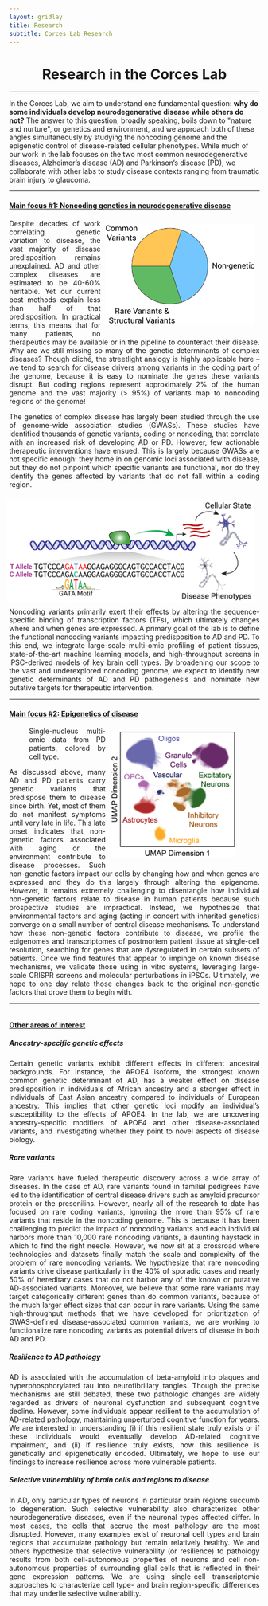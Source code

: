 ```yaml
---
layout: gridlay
title: Research
subtitle: Corces Lab Research
---
```


<style>
	.right {
    float: right;
    padding: 10px 10px 10px 10px;
	}
	.left {
    float: left;
    padding: 10px 10px 10px 10px;
	}
</style>

<div align="center">
	<h1>
		<strong>Research in the Corces Lab</strong>
	</h1>
</div>
<hr>
<!-- The paddingtop and margin-top edits allow anchors to link properly. -->
<div class="container">
  <div class="jumbotron jumbotron-correct">
      <p>
        In the Corces Lab, we aim to understand one fundamental question: <b> why do some individuals develop neurodegenerative disease while others do not?</b> The answer to this question, broadly speaking, boils down to "nature and nurture", or genetics and environment, and we approach both of these angles simultaneously by studying the noncoding genome and the epigenetic control of disease-related cellular phenotypes. While much of our work in the lab focuses on the two most common neurodegenerative diseases, Alzheimer’s disease (AD) and Parkinson’s disease (PD), we collaborate with other labs to study disease contexts ranging from traumatic brain injury to glaucoma.
      </p>
  </div>
</div>

<hr>

<div id="Main focus #1" class="col-sm-12">
	<h4><u>Main focus #1: Noncoding genetics in neurodegenerative disease</u></h4>
	<div class="square" style="text-align: justify;">
		<img src="/img/research/ADHeritability.jpg" alt="Heritability of AD" class="right" width="300">
		<p>
			Despite decades of work correlating genetic variation to disease, the vast majority of disease predisposition remains unexplained. AD and other complex diseases are estimated to be 40-60% heritable. Yet our current best methods explain less than half of that predisposition. In practical terms, this means that for many patients, no therapeutics may be available or in the pipeline to counteract their disease. Why are we still missing so many of the genetic determinants of complex diseases? Though cliché, the streetlight analogy is highly applicable here – we tend to search for disease drivers among variants in the coding part of the genome, because it is easy to nominate the genes these variants disrupt. But coding regions represent approximately 2% of the human genome and the vast majority (> 95%) of variants map to noncoding regions of the genome!
		</p>
		<p>
			The genetics of complex disease has largely been studied through the use of genome-wide association studies (GWASs). These studies have identified thousands of genetic variants, coding or noncoding, that correlate with an increased risk of developing AD or PD. However, few actionable therapeutic interventions have ensued. This is largely because GWASs are not specific enough: they home in on genomic loci associated with disease, but they do not pinpoint which specific variants are functional, nor do they identify the genes affected by variants that do not fall within a coding region. 
		</p>
		<img src="/img/research/NoncodingVariantEffects.jpg" alt="Noncoding variant effects" class="right" width="500">
		<p>
			Noncoding variants primarily exert their effects by altering the sequence-specific binding of transcription factors (TFs), which ultimately changes where and when genes are expressed. A primary goal of the lab is to define the functional noncoding variants impacting predisposition to AD and PD. To this end, we integrate large-scale multi-omic  profiling of patient tissues, state-of-the-art machine learning models, and high-throughput screens in iPSC-derived models of key brain cell types. By broadening our scope to the vast and underexplored noncoding genome, we expect to identify new genetic determinants of AD and PD pathogenesis and nominate new putative targets for therapeutic intervention.
		</p>
	</div>
</div>

<div>
	<hr>
</div>

<div id="Main focus #2" class="col-sm-12">
	<h4><u>Main focus #2: Epigenetics of disease</u></h4>
	<div class="square" style="text-align: justify;">
		<figure>
			<img src="/img/research/PD_UMAP.jpg" alt="Single-nucleus multi-omics of PD" class="right" width="250">
			<figcaption>Single-nucleus multi-omic data from PD patients, colored by cell type.</figcaption>
		</figure>
		<p>
			As discussed above, many AD and PD patients carry genetic variants that predispose them to disease since birth. Yet, most of them do not manifest symptoms until very late in life. This late onset indicates that non-genetic factors associated with aging or the environment contribute to disease processes. Such non-genetic factors impact our cells by changing how and when genes are expressed and they do this largely through altering the epigenome. However, it remains extremely challenging to disentangle how individual non-genetic factors relate to disease in human patients because such prospective studies are impractical. Instead, we hypothesize that environmental factors and aging (acting in concert with inherited genetics) converge on a small number of central disease mechanisms. To understand how these non-genetic factors contribute to disease, we profile the epigenomes and transcriptomes of postmortem patient tissue at single-cell resolution, searching for genes that are dysregulated in certain subsets of patients. Once we find features that appear to impinge on known disease mechanisms, we validate those using in vitro systems, leveraging large-scale CRISPR screens and molecular perturbations in iPSCs. Ultimately, we hope to one day relate those changes back to the original non-genetic factors that drove them to begin with.
		</p>
	</div>
</div>

<div>
	<hr>
</div>

<div id = "Other areas of interest" class="row" style="padding-top: 60px; margin-top: -60px;">
  <div class="col-sm-12" style="text-align: justify">
  	<h4><u>Other areas of interest</u></h4>
  	<h5>Ancestry-specific genetic effects</h5>
  	<p>
  		Certain genetic variants exhibit different effects in different ancestral backgrounds. For instance, the APOE4 isoform, the strongest known common genetic determinant of AD, has a weaker effect on disease predisposition in individuals of African ancestry and a stronger effect in individuals of East Asian ancestry compared to individuals of European ancestry. This implies that other genetic loci modify an individual’s susceptibility to the effects of APOE4. In the lab, we are uncovering ancestry-specific modifiers of APOE4 and other disease-associated variants, and investigating whether they point to novel aspects of disease biology.
  	</p>
  	<h5>Rare variants</h5>
  	<p>
  		Rare variants have fueled therapeutic discovery across a wide array of diseases. In the case of AD, rare variants found in familial pedigrees have led to the identification of central disease drivers such as amyloid precursor protein or the presenilins. However, nearly all of the research to date has focused on rare coding variants, ignoring the more than 95% of rare variants that reside in the noncoding genome. This is because it has been challenging to predict the impact of noncoding variants and each individual harbors more than 10,000 rare noncoding variants, a daunting haystack in which to find the right needle. However, we now sit at a crossroad where technologies and datasets finally match the scale and complexity of the problem of rare noncoding variants. We hypothesize that rare noncoding variants drive disease particularly in the 40% of sporadic cases and nearly 50% of hereditary cases that do not harbor any of the known or putative AD-associated variants.  Moreover, we believe that some rare variants may target categorically different genes than do common variants,  because of the much larger effect sizes that can occur in rare variants. Using the same high-throughput methods that we have developed for prioritization of GWAS-defined disease-associated common variants, we are working to functionalize rare noncoding variants as potential drivers of disease in both AD and PD.
  	</p>
  	<h5>Resilience to AD pathology</h5>
  	<p>
  		AD is associated with the accumulation of beta-amyloid into plaques and hyperphosphorylated tau into neurofibrillary tangles. Though the precise mechanisms are still debated, these two pathologic changes are widely regarded as drivers of neuronal dysfunction and subsequent cognitive decline. However, some individuals appear resilient to the accumulation of AD-related pathology, maintaining unperturbed cognitive function for years. We are interested in understanding (i) if this resilient state truly exists or if these individuals would eventually develop AD-related cognitive impairment, and (ii) if resilience truly exists, how this resilience is genetically and epigenetically encoded. Ultimately, we hope to use our findings to increase resilience across more vulnerable patients.
  	</p>
  	<h5>Selective vulnerability of brain cells and regions to disease</h5>
  	<p>
  		In AD, only particular types of neurons in particular brain regions succumb to degeneration. Such selective vulnerability also characterizes other neurodegenerative diseases, even if the neuronal types affected differ. In most cases, the cells that accrue the most pathology are the most disrupted. However, many examples exist of neuronal cell types and brain regions that accumulate pathology but remain relatively healthy. We and others hypothesize that selective vulnerability (or resilience) to pathology results from both cell-autonomous properties of neurons and cell non-autonomous properties of surrounding glial cells that is reflected in their gene expression patterns. We are using single-cell transcriptomic approaches to characterize cell type- and brain region-specific differences that may underlie selective vulnerability.
  	</p>
  </div>
</div>

